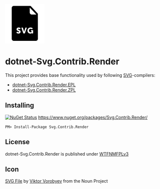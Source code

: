![Icon](assets/icon.png)

# dotnet-Svg.Contrib.Render

This project provides base functionality used by following [SVG](https://en.wikipedia.org/wiki/Scalable_Vector_Graphics)-compilers:

- [dotnet-Svg.Contrib.Render.EPL](https://github.com/dittodhole/dotnet-Svg.Contrib.Render/tree/master/src/Svg.Contrib.Render.EPL)
- [dotnet-Svg.Contrib.Render.ZPL](https://github.com/dittodhole/dotnet-Svg.Contrib.Render/tree/master/src/Svg.Contrib.Render.ZPL)

## Installing

[![NuGet Status](http://img.shields.io/nuget/v/Svg.Contrib.Render.svg?style=flat-square)](https://www.nuget.org/packages/Svg.Contrib.Render/) https://www.nuget.org/packages/Svg.Contrib.Render/

    PM> Install-Package Svg.Contrib.Render

## License

dotnet-Svg.Contrib.Render is published under [WTFNMFPLv3](https://github.com/dittodhole/WTFNMFPLv3)

## Icon

[SVG File](https://thenounproject.com/term/svg-file/321865/) by [Viktor Vorobyev](https://thenounproject.com/vityavorobyev) from the Noun Project
